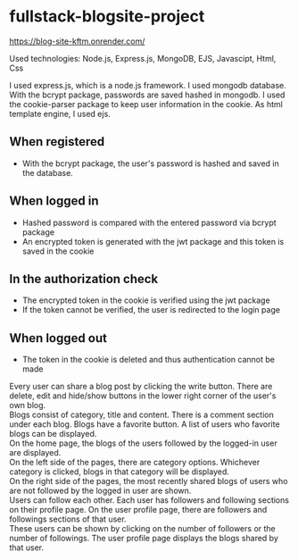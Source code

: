 # fullstack-blogsite-project  
https://blog-site-kftm.onrender.com/  

Used technologies: Node.js, Express.js, MongoDB, EJS, Javascipt, Html, Css  

I used express.js, which is a node.js framework. I used mongodb database.
With the bcrypt package, passwords are saved hashed in mongodb.
I used the cookie-parser package to keep user information in the cookie.
As html template engine, I used ejs.

## When registered
 + With the bcrypt package, the user's password is hashed and saved in the database.
## When logged in
 + Hashed password is compared with the entered password via bcrypt package
 + An encrypted token is generated with the jwt package and this token is saved in the cookie
## In the authorization check
 + The encrypted token in the cookie is verified using the jwt package
 + If the token cannot be verified, the user is redirected to the login page
## When logged out
 + The token in the cookie is deleted and thus authentication cannot be made

Every user can share a blog post by clicking the write button. There are delete, edit and hide/show buttons in the lower right corner of the user's own blog.  
Blogs consist of category, title and content. There is a comment section under each blog. Blogs have a favorite button. A list of users who favorite blogs can be displayed.  
On the home page, the blogs of the users followed by the logged-in user are displayed.  
On the left side of the pages, there are category options. Whichever category is clicked, blogs in that category will be displayed.  
On the right side of the pages, the most recently shared blogs of users who are not followed by the logged in user are shown.  
Users can follow each other. Each user has followers and following sections on their profile page. On the user profile page, there are followers and followings sections of that user.  
These users can be shown by clicking on the number of followers or the number of followings. The user profile page displays the blogs shared by that user.  
